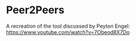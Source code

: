 # Peer2Peers
A recreation of the tool discussed by Peyton Engel: https://www.youtube.com/watch?v=7Obeod8X7Do
